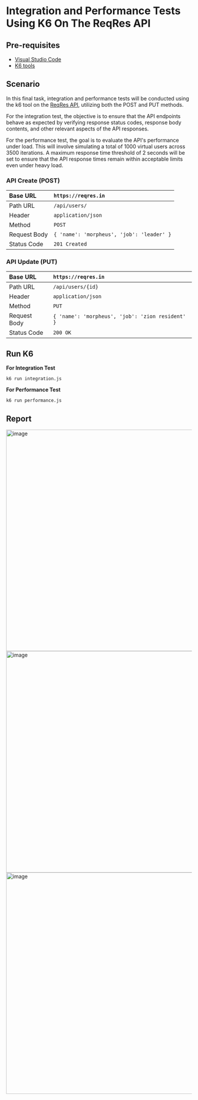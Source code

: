 # Integration and Performance Tests Using K6 On The ReqRes API

## Pre-requisites
+ [Visual Studio Code](https://code.visualstudio.com/download)
+ [K6 tools](https://dl.k6.io/msi/k6-latest-amd64.msi)

## Scenario
In this final task, integration and performance tests will be conducted using the k6 tool on the [ReqRes API](https://reqres.in), utilizing both the POST and PUT methods.

For the integration test, the objective is to ensure that the API endpoints behave as expected by verifying response status codes, response body contents, and other relevant aspects of the API responses.

For the performance test, the goal is to evaluate the API's performance under load. This will involve simulating a total of 1000 virtual users across 3500 iterations. A maximum response time threshold of 2 seconds will be set to ensure that the API response times remain within acceptable limits even under heavy load.

### API Create (POST)
| Base URL | ```https://reqres.in``` | 
| :--- | :--- | 
| Path URL | ```/api/users/``` | 
| Header | ```application/json``` | 
| Method | ```POST``` | 
| Request Body | ```{ 'name': 'morpheus', 'job': 'leader' }``` |
| Status Code | ```201 Created```| 

### API Update (PUT)
| Base URL | ```https://reqres.in``` | 
| :--- | :--- | 
| Path URL | ```/api/users/{id}``` | 
| Header | ```application/json``` | 
| Method | ```PUT``` | 
| Request Body | ```{ 'name': 'morpheus', 'job': 'zion resident' }``` |
| Status Code | ```200 OK```| 

## Run K6
**For Integration Test**
```
k6 run integration.js
```

**For Performance Test**
```
k6 run performance.js
```

## Report
 <img width="600" alt="image" src="https://github.com/pitears/rakamin-final-task-k6/assets/125880337/22210ebf-6c10-4e50-8076-b0f0bfee9b64">
 <br>
  <img width="600" alt="image" src="https://github.com/pitears/rakamin-final-task-k6/assets/125880337/98cefbed-28ee-436b-be4a-6b8e62f50b43">
 <br>
  <img width="600" alt="image" src="https://github.com/pitears/rakamin-final-task-k6/assets/125880337/22210ebf-6c10-4e50-8076-b0f0bfee9b64">
 <br>






